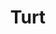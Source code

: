 ---
pid: llg211
title: Turt
location_transcription: Turtle Square
coordinates: "[-75.170557942826, 39.957952308475]"
zipcode: '13119'
gen_neighborhood: 
neighborhood: 
outside_phl: 'Mottville NY '
age: '22'
age_range: 20-29
instagram: 
image_file_name: llg_211.jpg
proposal_transcription: It's a big turtle
topic: Animals
topic_summary: '0'
type: Other No Form
keywords_other: turtle, big turtle
credit: "#tre"
image_labels: 
twitter: 
facebook: 
permalink: "/monuments/llg211/"
layout: item-page
---